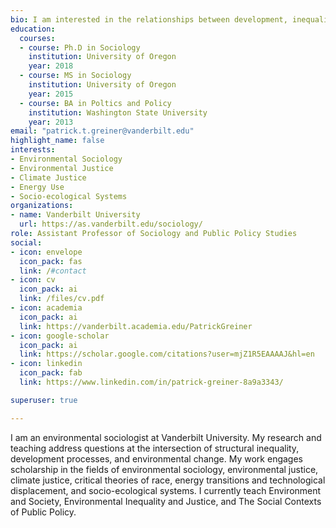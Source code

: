 ```yaml
---
bio: I am interested in the relationships between development, inequality, and environmental change.
education:
  courses:
  - course: Ph.D in Sociology
    institution: University of Oregon
    year: 2018
  - course: MS in Sociology
    institution: University of Oregon
    year: 2015
  - course: BA in Poltics and Policy
    institution: Washington State University
    year: 2013
email: "patrick.t.greiner@vanderbilt.edu"
highlight_name: false
interests:
- Environmental Sociology
- Environmental Justice
- Climate Justice
- Energy Use
- Socio-ecological Systems
organizations:
- name: Vanderbilt University
  url: https://as.vanderbilt.edu/sociology/
role: Assistant Professor of Sociology and Public Policy Studies
social:
- icon: envelope
  icon_pack: fas
  link: /#contact
- icon: cv
  icon_pack: ai
  link: /files/cv.pdf
- icon: academia
  icon_pack: ai
  link: https://vanderbilt.academia.edu/PatrickGreiner
- icon: google-scholar
  icon_pack: ai
  link: https://scholar.google.com/citations?user=mjZ1R5EAAAAJ&hl=en
- icon: linkedin
  icon_pack: fab
  link: https://www.linkedin.com/in/patrick-greiner-8a9a3343/

superuser: true

---
```


I am an environmental sociologist at Vanderbilt University. My research and teaching address questions at the intersection of structural inequality, development processes, and environmental change. My work engages scholarship in the fields of environmental sociology, environmental justice, climate justice, critical theories of race, energy transitions and technological displacement, and socio-ecological systems. I currently teach Environment and Society, Environmental Inequality and Justice, and The Social Contexts of Public Policy.
